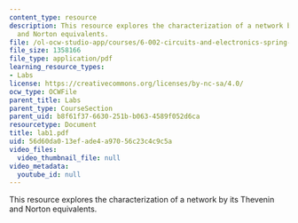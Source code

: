```yaml
---
content_type: resource
description: This resource explores the characterization of a network by its Thevenin
  and Norton equivalents.
file: /ol-ocw-studio-app/courses/6-002-circuits-and-electronics-spring-2007/56d60da013efade4a97056c23c4c9c5a_lab1.pdf
file_size: 1358166
file_type: application/pdf
learning_resource_types:
- Labs
license: https://creativecommons.org/licenses/by-nc-sa/4.0/
ocw_type: OCWFile
parent_title: Labs
parent_type: CourseSection
parent_uid: b8f61f37-6630-251b-b063-4589f052d6ca
resourcetype: Document
title: lab1.pdf
uid: 56d60da0-13ef-ade4-a970-56c23c4c9c5a
video_files:
  video_thumbnail_file: null
video_metadata:
  youtube_id: null
---
```

This resource explores the characterization of a network by its Thevenin and Norton equivalents.